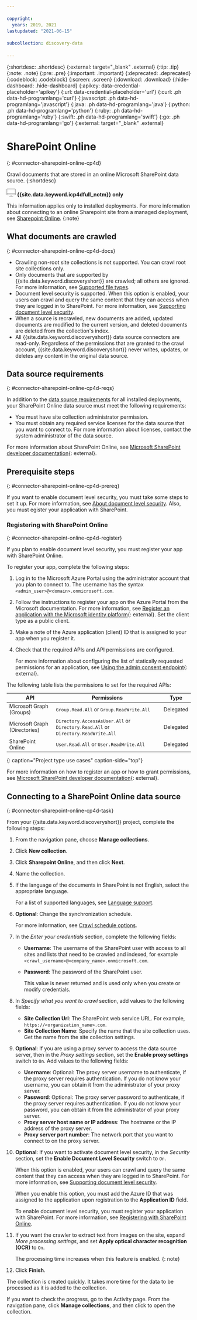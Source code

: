 ```yaml
---

copyright:
  years: 2019, 2021
lastupdated: "2021-06-15"

subcollection: discovery-data

---
```


{:shortdesc: .shortdesc}
{:external: target="_blank" .external}
{:tip: .tip}
{:note: .note}
{:pre: .pre}
{:important: .important}
{:deprecated: .deprecated}
{:codeblock: .codeblock}
{:screen: .screen}
{:download: .download}
{:hide-dashboard: .hide-dashboard}
{:apikey: data-credential-placeholder='apikey'} 
{:url: data-credential-placeholder='url'}
{:curl: .ph data-hd-programlang='curl'}
{:javascript: .ph data-hd-programlang='javascript'}
{:java: .ph data-hd-programlang='java'}
{:python: .ph data-hd-programlang='python'}
{:ruby: .ph data-hd-programlang='ruby'}
{:swift: .ph data-hd-programlang='swift'}
{:go: .ph data-hd-programlang='go'}
{:external: target="_blank" .external}


# SharePoint Online
{: #connector-sharepoint-online-cp4d}

Crawl documents that are stored in an online Microsoft SharePoint data source.
{:shortdesc}

![Cloud Pak for Data only](images/desktop.png) **{{site.data.keyword.icp4dfull_notm}} only**

This information applies only to installed deployments. For more information about connecting to an online Sharepoint site from a managed deployment, see [Sharepoint Online](/docs/discovery-data?topic=discovery-data-connector-sharepoint-online-cloud).
{:note}

## What documents are crawled
{: #connector-sharepoint-online-cp4d-docs}

- Crawling non-root site collections is not supported. You can crawl root site collections only.
- Only documents that are supported by {{site.data.keyword.discoveryshort}} are crawled; all others are ignored. For more information, see [Supported file types](/docs/discovery-data?topic=discovery-data-collections#supportedfiletypes).
- Document level security is supported. When this option is enabled, your users can crawl and query the same content that they can access when they are logged in to SharePoint. For more information, see [Supporting document level security](/docs/discovery-data?topic=discovery-data-collection-types#configuredls).
- When a source is recrawled, new documents are added, updated documents are modified to the current version, and deleted documents are deleted from the collection's index.
- All {{site.data.keyword.discoveryshort}} data source connectors are read-only. Regardless of the permissions that are granted to the crawl account, {{site.data.keyword.discoveryshort}} never writes, updates, or deletes any content in the original data source.

## Data source requirements
{: #connector-sharepoint-online-cp4d-reqs}

In addition to the [data source requirements](/docs/discovery-data?topic=discovery-data-collection-types#requirements) for all installed deployments, your SharePoint Online data source must meet the following requirements:

- You must have site collection administrator permission.
- You must obtain any required service licenses for the data source that you want to connect to. For more information about licenses, contact the system administrator of the data source.

For more information about SharePoint Online, see [Microsoft SharePoint developer documentation](https://docs.microsoft.com/en-us/sharepoint/dev/){: external}.

## Prerequisite steps
{: #connector-sharepoint-online-cp4d-prereq}

If you want to enable document level security, you must take some steps to set it up. For more information, see [About document level security](/docs/discovery-data?topic=discovery-data-collection-types#configuredls). Also, you must egister your application with SharePoint.

### Registering with SharePoint Online
{: #connector-sharepoint-online-cp4d-register}

If you plan to enable document level security, you must register your app with SharePoint Online. 

To register your app, complete the following steps:

1.  Log in to the Microsoft Azure Portal using the administrator account that you plan to connect to. The username has the syntax `<admin_user>@<domain>.onmicrosoft.com`. 
1.  Follow the instructions to register your app on the Azure Portal from the Microsoft documentation. For more information, see [Register an application with the Microsoft identity platform](https://docs.microsoft.com/en-us/graph/auth-register-app-v2){: external}. Set the client type as a public client.
1.  Make a note of the Azure application (client) ID that is assigned to your app when you register it. 
1.  Check that the required APIs and API permissions are configured.

    For more information about configuring the list of statically requested permissions for an application, see [Using the admin consent endpoint](https://docs.microsoft.com/en-us/azure/active-directory/develop/v2-permissions-and-consent#using-the-admin-consent-endpoint){: external}. 
    
The following table lists the permissions to set for the required APIs:

| API  | Permissions | Type   |                           
| --------------- | ------------------------------- | ------------- |
| Microsoft Graph (Groups) | `Group.Read.All` or `Group.ReadWrite.All` | Delegated |
| Microsoft Graph (Directories) | `Directory.AccessAsUser.All` or `Directory.Read.All` or `Directory.ReadWrite.All` | Delegated | 
| SharePoint Online | `User.Read.All` or `User.ReadWrite.All` | Delegated |
{: caption="Project type use cases" caption-side="top"}

For more information on how to register an app or how to grant permissions, see [Microsoft SharePoint developer documentation](https://docs.microsoft.com/en-us/sharepoint/dev/){: external}.

## Connecting to a SharePoint Online data source
{: #connector-sharepoint-online-cp4d-task}

From your {{site.data.keyword.discoveryshort}} project, complete the following steps:

1.  From the navigation pane, choose **Manage collections**.
1.  Click **New collection**.
1.  Click **Sharepoint Online**, and then click **Next**.
1.  Name the collection.
1.  If the language of the documents in SharePoint is not English, select the appropriate language.

    For a list of supported languages, see [Language support](/docs/discovery-data?topic=discovery-data-language-support).
1.  **Optional**: Change the synchronization schedule. 

    For more information, see [Crawl schedule options](/docs/discovery-data?topic=discovery-data-collections#crawlschedule).
1. In the *Enter your credentials* section, complete the following fields:

    - **Username**: The username of the SharePoint user with access to all sites and lists that need to be crawled and indexed, for example `<crawl_username>@<company_name>.onmicrosoft.com`.
    - **Password**: The password of the SharePoint user. 
    
      This value is never returned and is used only when you create or modify credentials.
1. In *Specify what you want to crawl* section, add values to the following fields:

    - **Site Collection Url**: The SharePoint web service URL. For example, `https://<organization_name>.com`.
    - **Site Collection Name**: Specify the name that the site collection uses. Get the name from the site collection settings. 
1.  **Optional**: If you are using a proxy server to access the data source server, then in the *Proxy settings* section, set the **Enable proxy settings** switch to `On`. Add values to the following fields:

    - **Username**: Optional: The proxy server username to authenticate, if the proxy server requires authentication. If you do not know your username, you can obtain it from the administrator of your proxy server.
    - **Password**: Optional: The proxy server password to authenticate, if the proxy server requires authentication. If you do not know your password, you can obtain it from the administrator of your proxy server.
    - **Proxy server host name or IP address**: The hostname or the IP address of the proxy server.
    - **Proxy server port number**: The network port that you want to connect to on the proxy server.
1.  **Optional**: If you want to activate document level security, in the *Security* section, set the **Enable Document Level Security** switch to `On`. 

    When this option is enabled, your users can crawl and query the same content that they can access when they are logged in to SharePoint. For more information, see [Supporting document level security](/docs/discovery-data?topic=discovery-data-collection-types#configuredls).
    
    When you enable this option, you must add the Azure ID that was assigned to the application upon registration to the **Application ID** field.
    
    To enable document level security, you must register your application with SharePoint. For more information, see [Registering with SharePoint Online](#connector-sharepoint-online-cp4d-register).
1.  If you want the crawler to extract text from images on the site, expand *More processing settings*, and set **Apply optical character recognition (OCR)** to `On`.

    The processing time increases when this feature is enabled.
    {: note}
1. Click **Finish**.

The collection is created quickly. It takes more time for the data to be processed as it is added to the collection. 

If you want to check the progress, go to the Activity page. From the navigation pane, click **Manage collections**, and then click to open the collection.